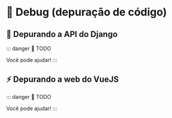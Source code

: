 # 🐞 Debug (depuração de código)

## 🐍 Depurando a API do Django

::: danger 🚧 TODO

Você pode ajudar!
:::

## ⚡ Depurando a web do VueJS

::: danger 🚧 TODO

Você pode ajudar!
:::